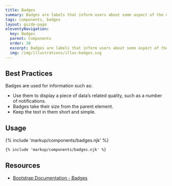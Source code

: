 ```yaml
---
title: Badges
summary: Badges are labels that inform users about some aspect of the data, such as the count of related items.
tags: components, badges
layout: guide-page
eleventyNavigation:
  key: Badges
  parent: Components
  order: 30
  excerpt: Badges are labels that inform users about some aspect of the data, such as the count of related items.
  img: /img/illustrations/illus-badges.svg
---
```

  
## Best Practices

Badges are used for information such as:

- Use them to display a piece of data’s related quality, such as a number of notifications.
- Badges take their size from the parent element.
- Keep the text in them short and simple.

## Usage

{% include 'markup/components/badges.njk' %}

``` html
{% include 'markup/components/badges.njk' %}
```

## Resources
* <a href="https://getbootstrap.com/docs/4.5/components/badge/" target="_blank">Bootstrap Documentation - Badges</a>
